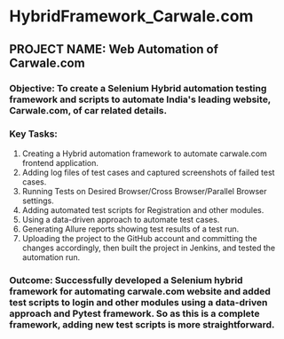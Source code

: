 # HybridFramework_Carwale.com
## PROJECT NAME: Web Automation of Carwale.com

### Objective: To create a Selenium Hybrid automation testing framework and scripts to automate India's leading website, Carwale.com, of car related details.

### Key Tasks: 
1.	Creating a Hybrid automation framework to automate carwale.com frontend application.
2.	Adding log files of test cases and captured screenshots of failed test cases.
3.	Running Tests on Desired Browser/Cross Browser/Parallel Browser settings.
4.	Adding automated test scripts for Registration and other modules.
5.	Using a data-driven approach to automate test cases.
6.	Generating Allure reports showing test results of a test run.
7.	Uploading the project to the GitHub account and committing the changes accordingly, then built the project in Jenkins, and tested the automation run.

### Outcome: Successfully developed a Selenium hybrid framework for automating carwale.com website and added test scripts to login and other modules using a data-driven approach and Pytest framework. So as this is a complete framework, adding new test scripts is more straightforward.
